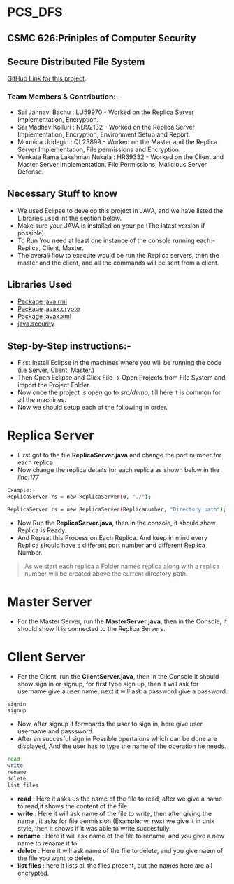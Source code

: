 # PCS_DFS
## CSMC 626:Priniples of Computer Security
## Secure Distributed File System 

[GitHub Link for this project](https://github.com/MadhavGTX47/PCS_DFS).

### Team Members & Contribution:-

- Sai Jahnavi Bachu : LU59970  - Worked on the Replica Server Implementation, Encryption.
- Sai Madhav Kolluri : ND92132 - Worked on the Replica Server Implementation, Encryption, Environment Setup and Report.
- Mounica Uddagiri : QL23899   - Worked on the Master and the Replica Server Implementation, File permissions and Encryption.
- Venkata Rama Lakshman Nukala : HR39332 - Worked on the Client and Master Server Implementation, File Permissions, Malicious Server Defense. 

## Necessary Stuff to know 

- We used Eclipse to develop this project in JAVA, and we have listed the Libraries used int the section below.
- Make sure your JAVA is installed on your pc (The latest version if possible)
- To Run You need at least one instance of the console running each:- Replica, Client, Master.
- The overall flow to execute would be run the Replica servers, then the master and the client, and all the commands will be sent from a client.

## Libraries Used
- [Package java.rmi](https://docs.oracle.com/javase/8/docs/api/java/rmi/package-summary.html)
- [Package javax.crypto](https://docs.oracle.com/javase/8/docs/api/javax/crypto/package-summary.html)
- [Package javax.xml](https://docs.oracle.com/javase/8/docs/api/index.html)
- [java.security ](https://docs.oracle.com/javase/7/docs/api/java/security/package-summary.html)



##  Step-by-Step instructions:-
- First Install Eclipse in the machines where you will be running the code (i.e Server, Client, Master.)
- Then Open Eclipse and Click File -> Open Projects from File System and import the Project Folder.
- Now once the project is open go to *src/demo*, till here it is common for all the machines.
- Now we should setup each of the following in order.

# Replica Server
- First got to the file **ReplicaServer.java** and change the port number for each replica. 
- Now change the replica details for each replica as shown below in the *line:177*
```sh
Example:-
ReplicaServer rs = new ReplicaServer(0, "./");
```
```sh
ReplicaServer rs = new ReplicaServer(Replicanumber, "Directory path");
```
- Now  Run the **ReplicaServer.java**, then in the console, it should show Replica is Ready.
- And Repeat this Process on Each Replica. And keep in mind every Replica should have a different port number and different Replica Number. 

> As we start each replica a Folder named replica along with a replica number will be created above the current directory path. 

# Master Server
- For the Master Server, run the **MasterServer.java**, then in the Console, it should show It is connected to the Replica Servers.

# Client Server
- For the Client, run the **ClientServer.java**, then in the Console it should show sign in or signup, for first type sign up, then it will ask for username give a user name, next it will ask a password give a password.
```sh
signin
signup
``` 

- Now, after signup it forwoards the user to sign in, here give user username and passsword.
- After an succesful sign in Possible opertaions which can be done are displayed, And the user has to type the name of the operation he needs.

```sh
read
write 
rename
delete
list files
```
- **read** : Here it asks us the name of the file to read, after we give a name to read,it shows the content of the file.
- **write** : Here it will ask name of the file to write, then after giving the name , it asks for file permission (Example:rw, rwx) we give it in unix style, then it shows if it was able to write succesfully.
- **rename** : Here it will ask name of the file to rename, and you give a new name to rename it to.
- **delete** : Here it will ask name of the file to delete, and you give naem of the file you want to delete.
- **list files** : here it lists all the files present, but the names here are all encrypted.



